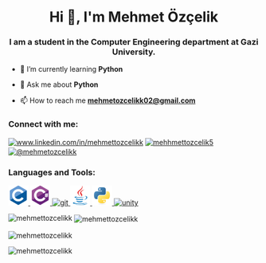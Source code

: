 <h1 align="center">Hi 👋, I'm Mehmet Özçelik</h1>
<h3 align="center">I am a student in the Computer Engineering department at Gazi University.</h3>

- 🌱 I’m currently learning **Python**

- 💬 Ask me about **Python**

- 📫 How to reach me **mehmetozcelikk02@gmail.com**

<h3 align="left">Connect with me:</h3>
<p align="left">
<a href="https://linkedin.com/in/www.linkedin.com/in/mehmettozcelikk" target="blank"><img align="center" src="https://raw.githubusercontent.com/rahuldkjain/github-profile-readme-generator/master/src/images/icons/Social/linked-in-alt.svg" alt="www.linkedin.com/in/mehmettozcelikk" height="30" width="40" /></a>
<a href="https://instagram.com/mehhmettozcelik5" target="blank"><img align="center" src="https://raw.githubusercontent.com/rahuldkjain/github-profile-readme-generator/master/src/images/icons/Social/instagram.svg" alt="mehhmettozcelik5" height="30" width="40" /></a>
<a href="https://medium.com/@mehmetozcelikk" target="blank"><img align="center" src="https://raw.githubusercontent.com/rahuldkjain/github-profile-readme-generator/master/src/images/icons/Social/medium.svg" alt="@mehmetozcelikk" height="30" width="40" /></a>
</p>

<h3 align="left">Languages and Tools:</h3>
<p align="left"> <a href="https://www.cprogramming.com/" target="_blank" rel="noreferrer"> <img src="https://raw.githubusercontent.com/devicons/devicon/master/icons/c/c-original.svg" alt="c" width="40" height="40"/> </a> <a href="https://www.w3schools.com/cs/" target="_blank" rel="noreferrer"> <img src="https://raw.githubusercontent.com/devicons/devicon/master/icons/csharp/csharp-original.svg" alt="csharp" width="40" height="40"/> </a> <a href="https://git-scm.com/" target="_blank" rel="noreferrer"> <img src="https://www.vectorlogo.zone/logos/git-scm/git-scm-icon.svg" alt="git" width="40" height="40"/> </a> <a href="https://www.java.com" target="_blank" rel="noreferrer"> <img src="https://raw.githubusercontent.com/devicons/devicon/master/icons/java/java-original.svg" alt="java" width="40" height="40"/> </a> <a href="https://www.python.org" target="_blank" rel="noreferrer"> <img src="https://raw.githubusercontent.com/devicons/devicon/master/icons/python/python-original.svg" alt="python" width="40" height="40"/> </a> <a href="https://unity.com/" target="_blank" rel="noreferrer"> <img src="https://www.vectorlogo.zone/logos/unity3d/unity3d-icon.svg" alt="unity" width="40" height="40"/> </a> </p>

<p><img align="left" src="https://github-readme-stats.vercel.app/api/top-langs?username=mehmettozcelikk&show_icons=true&locale=en&layout=compact" alt="mehmettozcelikk" /></p>

<p>&nbsp;<img align="center" src="https://github-readme-stats.vercel.app/api?username=mehmettozcelikk&show_icons=true&locale=en" alt="mehmettozcelikk" /></p>

<p><img align="center" src="https://github-readme-streak-stats.herokuapp.com/?user=mehmettozcelikk&" alt="mehmettozcelikk" /></p>

<p align="left"> <img src="https://komarev.com/ghpvc/?username=mehmettozcelikk&label=Profile%20views&color=0e75b6&style=flat" alt="mehmettozcelikk" /> </p>

